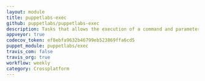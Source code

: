 ```yaml
---
layout: module
title: puppetlabs-exec
github: puppetlabs/puppetlabs-exec
description: Tasks that allows the execution of a command and parameters
appveyor: true
codecov_token: ef8ebfa9632b46799eb523869ffa6cd5
puppet_module: puppetlabs/exec
travis_com: false
travis_org: true
workflow: weekly
category: Crossplatform
---
```


